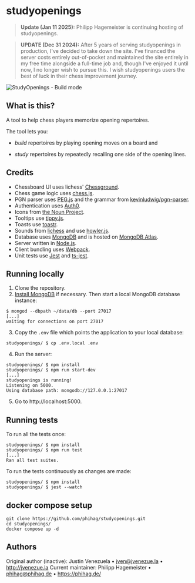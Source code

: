 # studyopenings

> **Update (Jan 11 2025):** Philipp Hagemeister is continuing hosting of studyopenings.

> **UPDATE (Dec 31 2024):** After 5 years of serving studyopenings in production, I've decided to take down the site. I've financed the server costs entirely out-of-pocket and maintained the site entirely in my free time alongside a full-time job and, though I've enjoyed it until now, I no longer wish to pursue this. I wish studyopenings users the best of luck in their chess improvement journey.

![StudyOpenings - Build mode](https://raw.githubusercontent.com/phihag/studyopenings/master/doc/build.png)

## What is this?
A tool to help chess players memorize opening repertoires.

The tool lets you:

- _build_ repertoires by playing opening moves on a board and

- _study_ repertoires by repeatedly recalling one side of the opening lines.

## Credits
- Chessboard UI uses lichess' [Chessground](https://github.com/ornicar/chessground).
- Chess game logic uses [chess.js](https://github.com/jhlywa/chess.js/).
- PGN parser uses [PEG.js](https://pegjs.org/) and the grammar from [kevinludwig/pgn-parser](https://github.com/kevinludwig/pgn-parser).
- Authentication uses [Auth0](https://auth0.com/).
- Icons from [the Noun Project](https://thenounproject.com/).
- Tooltips use [tippy.js](https://atomiks.github.io/tippyjs/).
- Toasts use [toastr](https://github.com/CodeSeven/toastr).
- Sounds from [lichess](https://github.com/ornicar/lila/tree/master/public/sound) and use [howler.js](https://howlerjs.com).
- Database uses [MongoDB](https://www.mongodb.com) and is hosted on [MongoDB Atlas](https://www.mongodb.com/cloud/atlas).
- Server written in [Node.js](http://nodejs.org).
- Client bundling uses [Webpack](https://webpack.js.org).
- Unit tests use [Jest](https://jestjs.io) and [ts-jest](https://github.com/kulshekhar/ts-jest).

## Running locally
1. Clone the repository.
2. [Install MongoDB](https://docs.mongodb.com) if necessary. Then start a local MongoDB database instance:
```shell
$ mongod --dbpath ~/data/db --port 27017
[...]
waiting for connections on port 27017
```
3. Copy the `.env` file which points the application to your local database:
```shell
studyopenings/ $ cp .env.local .env
```
4. Run the server:
```shell
studyopenings/ $ npm install
studyopenings/ $ npm run start-dev
[...]
studyopenings is running!
Listening on 5000.
Using database path: mongodb://127.0.0.1:27017
```

5. Go to http://localhost:5000.

## Running tests

To run all the tests once:
```shell
studyopenings/ $ npm install
studyopenings/ $ npm run test
[...]
Ran all test suites.
```

To run the tests continuously as changes are made:

```shell
studyopenings/ $ npm install
studyopenings/ $ jest --watch
```

## docker compose setup

```shell
git clone https://github.com/phihag/studyopenings.git
cd studyopenings/
docker compose up -d
```

## Authors
Original author (inactive): Justin Venezuela • jven@jvenezue.la • http://jvenezue.la
Current maintainer: Philipp Hagemeister • phihag@phihag.de • https://phihag.de/